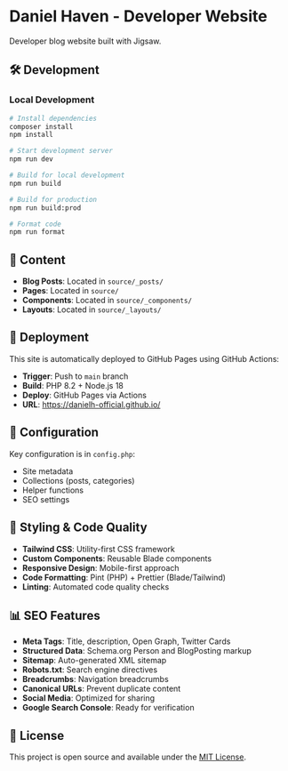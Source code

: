 # Daniel Haven - Developer Website

Developer blog website built with Jigsaw.

## 🛠️ Development

### Local Development
```bash
# Install dependencies
composer install
npm install

# Start development server
npm run dev

# Build for local development
npm run build

# Build for production
npm run build:prod

# Format code
npm run format
```

## 📝 Content

- **Blog Posts**: Located in `source/_posts/`
- **Pages**: Located in `source/`
- **Components**: Located in `source/_components/`
- **Layouts**: Located in `source/_layouts/`

## 🚀 Deployment

This site is automatically deployed to GitHub Pages using GitHub Actions:

- **Trigger**: Push to `main` branch
- **Build**: PHP 8.2 + Node.js 18
- **Deploy**: GitHub Pages via Actions
- **URL**: https://danielh-official.github.io/

## 🔧 Configuration

Key configuration is in `config.php`:
- Site metadata
- Collections (posts, categories)
- Helper functions
- SEO settings

## 🎨 Styling & Code Quality

- **Tailwind CSS**: Utility-first CSS framework
- **Custom Components**: Reusable Blade components
- **Responsive Design**: Mobile-first approach
- **Code Formatting**: Pint (PHP) + Prettier (Blade/Tailwind)
- **Linting**: Automated code quality checks

## 📊 SEO Features

- **Meta Tags**: Title, description, Open Graph, Twitter Cards
- **Structured Data**: Schema.org Person and BlogPosting markup
- **Sitemap**: Auto-generated XML sitemap
- **Robots.txt**: Search engine directives
- **Breadcrumbs**: Navigation breadcrumbs
- **Canonical URLs**: Prevent duplicate content
- **Social Media**: Optimized for sharing
- **Google Search Console**: Ready for verification

## 📄 License

This project is open source and available under the [MIT License](LICENSE.txt).
